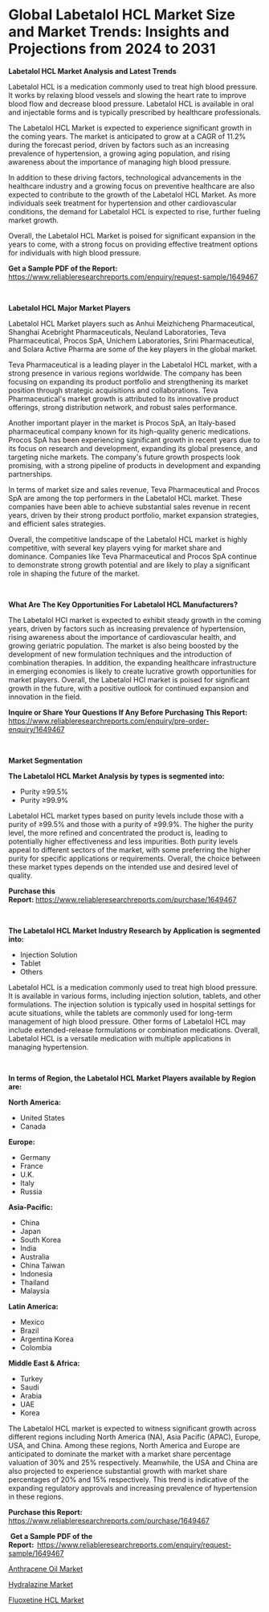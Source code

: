 <p><h1>Global Labetalol HCL Market Size and Market Trends: Insights and Projections from 2024 to 2031</h1></p><p><strong>Labetalol HCL Market Analysis and Latest Trends</strong></p>
<p><p>Labetalol HCL is a medication commonly used to treat high blood pressure. It works by relaxing blood vessels and slowing the heart rate to improve blood flow and decrease blood pressure. Labetalol HCL is available in oral and injectable forms and is typically prescribed by healthcare professionals.</p><p>The Labetalol HCL Market is expected to experience significant growth in the coming years. The market is anticipated to grow at a CAGR of 11.2% during the forecast period, driven by factors such as an increasing prevalence of hypertension, a growing aging population, and rising awareness about the importance of managing high blood pressure.</p><p>In addition to these driving factors, technological advancements in the healthcare industry and a growing focus on preventive healthcare are also expected to contribute to the growth of the Labetalol HCL Market. As more individuals seek treatment for hypertension and other cardiovascular conditions, the demand for Labetalol HCL is expected to rise, further fueling market growth.</p><p>Overall, the Labetalol HCL Market is poised for significant expansion in the years to come, with a strong focus on providing effective treatment options for individuals with high blood pressure.</p></p>
<p><strong>Get a Sample PDF of the Report:&nbsp;</strong> <a href="https://www.reliableresearchreports.com/enquiry/request-sample/1649467">https://www.reliableresearchreports.com/enquiry/request-sample/1649467</a></p>
<p>&nbsp;</p>
<p><strong>Labetalol HCL Major Market Players</strong></p>
<p><p>Labetalol HCL Market players such as Anhui Meizhicheng Pharmaceutical, Shanghai Acebright Pharmaceuticals, Neuland Laboratories, Teva Pharmaceutical, Procos SpA, Unichem Laboratories, Srini Pharmaceutical, and Solara Active Pharma are some of the key players in the global market.</p><p>Teva Pharmaceutical is a leading player in the Labetalol HCL market, with a strong presence in various regions worldwide. The company has been focusing on expanding its product portfolio and strengthening its market position through strategic acquisitions and collaborations. Teva Pharmaceutical's market growth is attributed to its innovative product offerings, strong distribution network, and robust sales performance.</p><p>Another important player in the market is Procos SpA, an Italy-based pharmaceutical company known for its high-quality generic medications. Procos SpA has been experiencing significant growth in recent years due to its focus on research and development, expanding its global presence, and targeting niche markets. The company's future growth prospects look promising, with a strong pipeline of products in development and expanding partnerships.</p><p>In terms of market size and sales revenue, Teva Pharmaceutical and Procos SpA are among the top performers in the Labetalol HCL market. These companies have been able to achieve substantial sales revenue in recent years, driven by their strong product portfolio, market expansion strategies, and efficient sales strategies.</p><p>Overall, the competitive landscape of the Labetalol HCL market is highly competitive, with several key players vying for market share and dominance. Companies like Teva Pharmaceutical and Procos SpA continue to demonstrate strong growth potential and are likely to play a significant role in shaping the future of the market.</p></p>
<p>&nbsp;</p>
<p><strong>What Are The Key Opportunities For Labetalol HCL Manufacturers?</strong></p>
<p><p>The Labetalol HCl market is expected to exhibit steady growth in the coming years, driven by factors such as increasing prevalence of hypertension, rising awareness about the importance of cardiovascular health, and growing geriatric population. The market is also being boosted by the development of new formulation techniques and the introduction of combination therapies. In addition, the expanding healthcare infrastructure in emerging economies is likely to create lucrative growth opportunities for market players. Overall, the Labetalol HCl market is poised for significant growth in the future, with a positive outlook for continued expansion and innovation in the field.</p></p>
<p><strong>Inquire or Share Your Questions If Any Before Purchasing This Report:</strong> <a href="https://www.reliableresearchreports.com/enquiry/pre-order-enquiry/1649467">https://www.reliableresearchreports.com/enquiry/pre-order-enquiry/1649467</a></p>
<p>&nbsp;</p>
<p><strong>Market Segmentation</strong></p>
<p><strong>The Labetalol HCL Market Analysis by types is segmented into:</strong></p>
<p><ul><li>Purity ≥99.5%</li><li>Purity ≥99.9%</li></ul></p>
<p><p>Labetalol HCL market types based on purity levels include those with a purity of ≥99.5% and those with a purity of ≥99.9%. The higher the purity level, the more refined and concentrated the product is, leading to potentially higher effectiveness and less impurities. Both purity levels appeal to different sectors of the market, with some preferring the higher purity for specific applications or requirements. Overall, the choice between these market types depends on the intended use and desired level of quality.</p></p>
<p><strong>Purchase this Report:&nbsp;</strong><a href="https://www.reliableresearchreports.com/purchase/1649467">https://www.reliableresearchreports.com/purchase/1649467</a></p>
<p>&nbsp;</p>
<p><strong>The Labetalol HCL Market Industry Research by Application is segmented into:</strong></p>
<p><ul><li>Injection Solution</li><li>Tablet</li><li>Others</li></ul></p>
<p><p>Labetalol HCL is a medication commonly used to treat high blood pressure. It is available in various forms, including injection solution, tablets, and other formulations. The injection solution is typically used in hospital settings for acute situations, while the tablets are commonly used for long-term management of high blood pressure. Other forms of Labetalol HCL may include extended-release formulations or combination medications. Overall, Labetalol HCL is a versatile medication with multiple applications in managing hypertension.</p></p>
<p>&nbsp;</p>
<p><strong>In terms of Region, the Labetalol HCL Market Players available by Region are:</strong></p>
<p>
    <p> <strong> North America: </strong>
        <ul>
            <li>United States</li>
            <li>Canada</li>
        </ul>
        </p> 
    <p> <strong> Europe: </strong>
        <ul>
            <li>Germany</li>
            <li>France</li>
            <li>U.K.</li>
            <li>Italy</li>
            <li>Russia</li>
        </ul>
        </p> 
    <p> <strong> Asia-Pacific: </strong>
        <ul>
            <li>China</li>
            <li>Japan</li>
            <li>South Korea</li>
            <li>India</li>
            <li>Australia</li>
            <li>China Taiwan</li>
            <li>Indonesia</li>
            <li>Thailand</li>
            <li>Malaysia</li>
        </ul>
        </p> 
    <p> <strong> Latin America: </strong>
        <ul>
            <li>Mexico</li>
            <li>Brazil</li>
            <li>Argentina Korea</li>
            <li>Colombia</li>
        </ul>
        </p> 
    <p> <strong> Middle East & Africa: </strong>
        <ul>
            <li>Turkey</li>
            <li>Saudi</li>
            <li>Arabia</li>
            <li>UAE</li>
            <li>Korea</li>
        </ul>
    </p>
    </p>
<p><p>The Labetalol HCL market is expected to witness significant growth across different regions including North America (NA), Asia Pacific (APAC), Europe, USA, and China. Among these regions, North America and Europe are anticipated to dominate the market with a market share percentage valuation of 30% and 25% respectively. Meanwhile, the USA and China are also projected to experience substantial growth with market share percentages of 20% and 15% respectively. This trend is indicative of the expanding regulatory approvals and increasing prevalence of hypertension in these regions.</p></p>
<p><strong>Purchase this Report: </strong><a href="https://www.reliableresearchreports.com/purchase/1649467">https://www.reliableresearchreports.com/purchase/1649467</a></p>
<p>&nbsp;<strong>Get a Sample PDF of the Report:&nbsp;&nbsp;</strong><a href="https://www.reliableresearchreports.com/enquiry/request-sample/1649467">https://www.reliableresearchreports.com/enquiry/request-sample/1649467</a></p>
<p><strong></strong></p>
<p><p><a href="https://github.com/irfadac/Market-Research-Report-List-2/blob/main/anthracene-oil-market.md">Anthracene Oil Market</a></p><p><a href="https://github.com/okotobwrhuteie/Market-Research-Report-List-1/blob/main/hydralazine-market.md">Hydralazine Market</a></p><p><a href="https://github.com/myacatherineblakecaczo9vcsw/Market-Research-Report-List-1/blob/main/fluoxetine-hcl-market.md">Fluoxetine HCL Market</a></p></p>